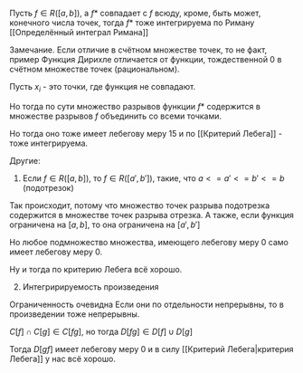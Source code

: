 Пусть $f \in R([a, b])$, а $f*$ совпадает с $f$ всюду, кроме, быть может, конечного числа точек, тогда $f*$ тоже интегрируема по Риману [[Определённый интеграл Римана]]

Замечание. Если отличие в счётном множестве точек, то не факт, пример
Функция Дирихле отличается от функции, тождественной 0 в счётном множестве точек (рациональном).

Пусть $x_i$ - это точки, где функция не совпадают.

Но тогда по сути множество разрывов функции $f*$ содержится в множестве разрывов $f$ объединить со всеми точками.

Но тогда оно тоже имеет лебегову меру 15 и по [[Критерий Лебега]] - тоже интегрируема.

Другие:

1) Если $f \in R([a, b])$, то $f \in R([a', b'])$, такие, что $a <= a' <= b' <= b$ (подотрезок)

Так происходит, потому что множество точек разрыва подотрезка содержится в множестве точек разрыва отрезка. А также, если функция ограничена на $[a, b]$, то она ограничена на $[a', b']$

Но любое подмножество множества, имеющего лебегову меру 0 само имеет лебегову меру 0.

Ну и тогда по критерию Лебега всё хорошо.

2) Интегририруемость произведения

Ограниченность очевидна
Если они по отдельности непрерывны, то в произведении тоже непрерывны.

$C[f] \cap C[g] \in C[fg]$, но тогда $D[fg] \in D[f] \cup D[g]$

Тогда $D[gf]$ имеет лебегову меру 0 и в силу [[Критерий Лебега|критерия Лебега]] у нас всё хорошо.



